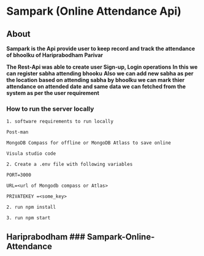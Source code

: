  # Sampark (Online Attendance Api)

## About

**Sampark is the Api provide user to keep record and track the attendance of bhoolku of Hariprabodham Parivar**

**The Rest-Api was able to create user Sign-up, Login operations**
**In this we can register sabha attending bhooku**
**Also we can add new sabha as per the location**
**based on attending sabha by bhoolku we can mark thier attendance on attended date and same data we can fetched from the system as per the user requirement**


### How to run the server locally
`1. software requirements to run locally`

``Post-man``

``MongoDB Compass for offline or MongoDB Atlass to save online``

``Visula studio code``

`2. Create a .env file with following variables`

``PORT=3000``

``URL=<url of Mongodb compass or Atlas>``

``PRIVATEKEY =<some_key>``

```2. run npm install```

```3. run npm start```

## Hariprabodham ###   S a m p a r k - O n l i n e - A t t e n d a n c e 
 
